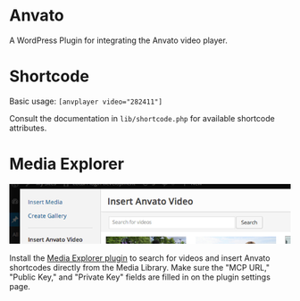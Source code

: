 Anvato
======

A WordPress Plugin for integrating the Anvato video player.

# Shortcode

Basic usage: `[anvplayer video="282411"]`

Consult the documentation in `lib/shortcode.php` for available shortcode attributes.

# Media Explorer

!["Media Library with Anvato option"](./img/mexp-screenshot.jpg)

Install the [Media Explorer plugin](https://github.com/Automattic/media-explorer) to search for videos and insert Anvato shortcodes directly from the Media Library. Make sure the "MCP URL," "Public Key," and "Private Key" fields are filled in on the plugin settings page.
